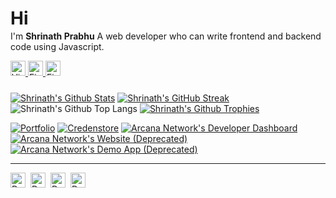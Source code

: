 # Hi

<div style="margin-top: -1rem"></div>

I'm **Shrinath Prabhu**
A web developer who can write frontend and backend code using Javascript.

<div>
<a href="https://shrinath.me" target="_blank">
<img src="https://cdn-icons-png.flaticon.com/512/1006/1006771.png" width="24" height="24" title="Visit Shrinath's website" alt="Visit Shrinath's website" />
<a href="https://linkedin.com/in/shrinath-prabhu" target="_blank">
<img src="https://cdn-icons-png.flaticon.com/512/174/174857.png" width="24" height="24" title="Find Shrinath on Linkedin" alt="Find Shrinath on Linkedin" />
</a> 
<a href="https://twitter.com/shrinath_prabhu" target="_blank">
<img src="https://cdn-icons-png.flaticon.com/512/3256/3256013.png" width="24" height="24" title="Find Shrinath on Twitter" alt="Find Shrinath on Twitter" />
</div>

<div style="margin-top: 1.5rem"></div>

[![Shrinath's Github Stats](https://github-readme-stats.vercel.app/api?username=shrinathprabhu&theme=vue-dark&hide_border=true&include_all_commits=true&count_private=true&show_icons=true&custom_title=Stats)](<https://github.com/anuraghazra/github-readme-stats>)
[![Shrinath's GitHub Streak](https://streak-stats.demolab.com?user=shrinathprabhu&theme=vue-dark&hide_border=true&date_format=M%20j%5B%2C%20Y%5D)](https://git.io/streak-stats)
![Shrinath's Github Top Langs](https://github-readme-stats.vercel.app/api/top-langs/?username=shrinathprabhu&theme=vue-dark&hide_border=false&include_all_commits=false&count_private=false&layout=compact)
[![Shrinath's Github Trophies](https://github-profile-trophy.vercel.app/?username=shrinathprabhu&column=4&theme=onestar)](<https://github.com/anuraghazra/github-readme-stats>)

[![Portfolio](https://github-readme-stats.vercel.app/api/pin/?username=shrinathprabhu&repo=portfolio&theme=vue-dark)](https://github.com/anuraghazra/github-readme-stats) [![Credenstore](https://github-readme-stats.vercel.app/api/pin/?username=shrinathprabhu&repo=credenstore&theme=vue-dark)](https://github.com/anuraghazra/github-readme-stats) [![Arcana Network's Developer Dashboard](https://github-readme-stats.vercel.app/api/pin/?username=arcana-network&repo=developer-dashboard&theme=vue-dark&show_owner=true)](https://github.com/anuraghazra/github-readme-stats) [![Arcana Network's Website (Deprecated)](https://github-readme-stats.vercel.app/api/pin/?username=arcana-network&repo=website&theme=vue-dark&show_owner=true)](https://github.com/anuraghazra/github-readme-stats) [![Arcana Network's Demo App (Deprecated)](https://github-readme-stats.vercel.app/api/pin/?username=arcana-network&repo=demo-app&theme=vue-dark&show_owner=true)](https://github.com/anuraghazra/github-readme-stats)

---


<div style="display: flex; gap: 0.5rem;">
<a href="https://paypal.me/shrinathprabhu" target="_blank">
<img src="https://cdn-icons-png.flaticon.com/512/174/174861.png" width="24" height="24" alt="Donate to Shrinath via Paypal" />
<a href="https://nowpayments.io/donation/shrinathprabhu" target="_blank">
<img src="https://cdn-icons-png.flaticon.com/512/2272/2272825.png" width="24" height="24" alt="Donate to Shrinath via Cryptocurrency" />
</a>
<a href="https://ko-fi.com/shrinath" target="_blank">
<img src="https://www.vectorlogo.zone/logos/ko-fi/ko-fi-icon.svg" width="24" height="24" alt="Donate to Shrinath via Ko-fi" />
</a>
<a href="https://www.buymeacoffee.com/shrinathprabhu">
<img src="https://www.buymeacoffee.com/assets/img/guidelines/logo-mark-1.svg" width="24" height="24" alt="Donate to Shrinath via Buy Me a Coffee" />
</a>
</div>
